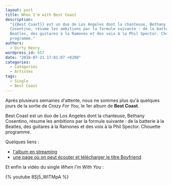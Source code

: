 ```yaml
---
layout: post
title: When I'm with Best Coast
description:
  "{{Best Coast}} est un duo de Los Angeles dont la chanteuse, Bethany
  Cosentino, résume les ambitions par la formule suivante : de la batterie à la
  Beatles, des guitares à la Ramones et des voix à la Phil Spector. Chouette
  programme."
authors:
  - Dirty Henry
wordpress_id: 657
date: "2010-07-21 17:01:07 +0200"
categories:
  - Catégories
  - Artistes
tags:
  - Single
  - Best Coast
---
```


Après plusieurs semaines d'attente, nous ne sommes plus qu'à quelques jours de
la sortie de _Crazy For You_, le 1er album de **Best Coast**.

Best Coast est un duo de Los Angeles dont la chanteuse, Bethany Cosentino,
résume les ambitions par la formule suivante : de la batterie à la Beatles, des
guitares à la Ramones et des voix à la Phil Spector. Chouette programme.

Quelques liens :

- [l'album en streaming](http://blog.urbanoutfitters.com/features/best_coast)
- [une page où on peut écouter et télécharger le titre Boyfriend](http://pitchfork.com/reviews/tracks/11931-boyfriend/)

Et enfin la vidéo du single _When I'm With You_ :

{% youtube 8Sj5_WITMpA %}

